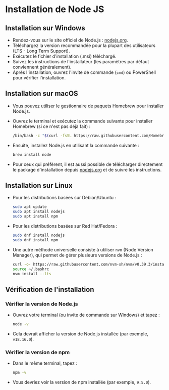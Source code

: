 # Installation de Node JS

## **Installation sur Windows**&#x20;

* Rendez-vous sur le site officiel de Node.js : [nodejs.org](https://nodejs.org/).
* Téléchargez la version recommandée pour la plupart des utilisateurs (LTS - Long Term Support).
* Exécutez le fichier d'installation (.msi) téléchargé.
* Suivez les instructions de l'installateur (les paramètres par défaut conviennent généralement).
* Après l'installation, ouvrez l'invite de commande (`cmd`) ou PowerShell pour vérifier l'installation.

## **Installation sur macOS**&#x20;

* Vous pouvez utiliser le gestionnaire de paquets Homebrew pour installer Node.js.
*   Ouvrez le terminal et exécutez la commande suivante pour installer Homebrew (si ce n'est pas déjà fait) :

    ```bash
    /bin/bash -c "$(curl -fsSL https://raw.githubusercontent.com/Homebrew/install/HEAD/install.sh)"
    ```
*   Ensuite, installez Node.js en utilisant la commande suivante :

    ```bash
    brew install node
    ```
* Pour ceux qui préfèrent, il est aussi possible de télécharger directement le package d'installation depuis [nodejs.org](https://nodejs.org/) et de suivre les instructions.

## **Installation sur Linux**&#x20;

*   Pour les distributions basées sur Debian/Ubuntu :

    ```bash
    sudo apt update
    sudo apt install nodejs
    sudo apt install npm
    ```
*   Pour les distributions basées sur Red Hat/Fedora :

    ```bash
    sudo dnf install nodejs
    sudo dnf install npm
    ```
*   Une autre méthode universelle consiste à utiliser `nvm` (Node Version Manager), qui permet de gérer plusieurs versions de Node.js :

    ```bash
    curl -o- https://raw.githubusercontent.com/nvm-sh/nvm/v0.39.3/install.sh | bash
    source ~/.bashrc
    nvm install --lts
    ```

## Vérification de l'installation

### **Vérifier la version de Node.js**&#x20;

*   Ouvrez votre terminal (ou invite de commande sur Windows) et tapez :

    ```bash
    node -v
    ```
* Cela devrait afficher la version de Node.js installée (par exemple, `v18.16.0`).

### **Vérifier la version de npm**&#x20;

*   Dans le même terminal, tapez :

    ```bash
    npm -v
    ```
* Vous devriez voir la version de npm installée (par exemple, `9.5.0`).
